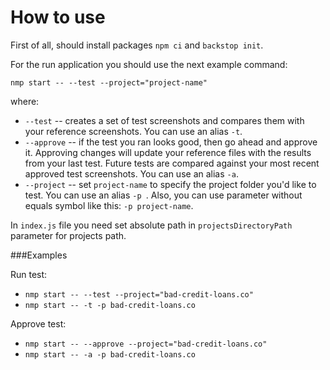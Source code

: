 # How to use

First of all, should install packages `npm ci` and `backstop init`.

For the run application you should use the next example command:

`nmp start -- --test --project="project-name"`

where:

* `--test` -- creates a set of test screenshots and compares them with your reference screenshots. You can use an alias `-t`.
* `--approve` -- if the test you ran looks good, then go ahead and approve it. Approving changes will update your
 reference files with the results from your last test. Future tests are compared against your most recent approved
  test screenshots. You can use an alias `-a`.
* `--project` -- set `project-name` to specify the project folder you'd like to test. You can use an alias `-p
`. Also, you can use parameter without equals symbol like this: `-p project-name`.

In `index.js` file you need set absolute path in `projectsDirectoryPath` parameter for projects path.

###Examples

Run test:
* `nmp start -- --test --project="bad-credit-loans.co"`
* `nmp start -- -t -p bad-credit-loans.co`

Approve test:
* `nmp start -- --approve --project="bad-credit-loans.co"`
* `nmp start -- -a -p bad-credit-loans.co`
